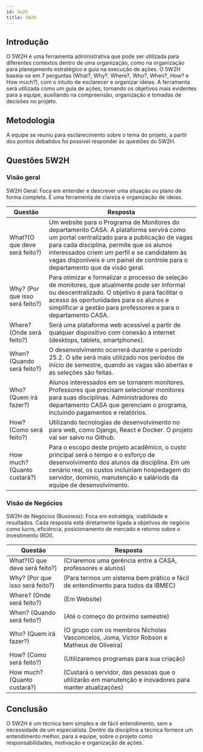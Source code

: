 ```yaml
---
id: 5w2h
title: 5W2H
---
```


## **Introdução**
   
O 5W2H é uma ferramenta administrativa  que pode ser utilizada para diferentes contextos dentro de uma organização, como na organização para planejamento estratégico e guia na execução de ações. O 5W2H baseia-se em 7 perguntas (What?, Why?, Where?, Who?, When?, How? e How much?), com o intuito de esclarecer e organizar ideias. A ferramenta será utilizada como um guia de ações, tornando os objetivos mais evidentes para a equipe, auxiliando na compreensão, organização e tomadas de decisões no projeto.

## Metodologia

A equipe se reuniu para esclarecimento sobre o tema do projeto, a partir dos pontos debatidos foi possível responder às questões do 5W2H.  

## Questões 5W2H

### Visão geral

5W2H Geral: Foca em entender e descrever uma situação ou plano de forma completa. É uma ferramenta de clareza e organização de ideias.

|Questão|Resposta|
|-------|--------|
|What?(O que deve será feito?)|Um website para o Programa de Monitores do departamento CASA. A plataforma servirá como um portal centralizado para a publicação de vagas para cada disciplina, permite que os alunos interessados criem um perfil e se candidatem às vagas disponíveis e um painel de controle para o departamento que da visão geral.|
|Why? (Por que isso será feito?)|Para otimizar e formalizar o processo de seleção de monitores, que atualmente pode ser informal ou descentralizado. O objetivo é para facilitar o acesso às oportunidades para os alunos e simplificar a gestão para professores e para o departamento CASA.|
|Where? (Onde será feito?)| Será uma plataforma web acessível a partir de qualquer dispositivo com conexão à internet (desktops, tablets, smartphones).|
|When? (Quando será feito?)|O desenvolvimento ocorrerá durante o periodo 25.2. O site será mais utilizado nos períodos de início de semestre, quando as vagas são abertas e as seleções são feitas.|
|Who? (Quem irá fazer?)|Alunos interessados em se tornarem monitores. Professores que precisam selecionar monitores para suas disciplinas. Administradores do departamento CASA que gerenciam o programa, incluindo pagamentos e relatórios.|
|How? (Como será feito?)|Utilizando tecnologias de desenvolvimento no para web, como Django, React e Docker. O projeto vai ser salvo no Github.|
|How much? (Quanto custará?)|Para o escopo deste projeto acadêmico, o custo principal será o tempo e o esforço de desenvolvimento dos alunos da disciplina. Em um cenário real, os custos incluiriam hospedagem do servidor, dominio, manutenção e saláriods da equipe de desenvolvimento.|


### Visão de Negócios

5W2H de Negócios (Business): Foca em estratégia, viabilidade e resultados. Cada resposta está diretamente ligada a objetivos de negócio como lucro, eficiência, posicionamento de mercado e retorno sobre o investimento (ROI).

|Questão|Resposta|
|-------|--------|
|What?(O que deve será feito?)| (Criaremos uma gerência entre a CASA, professores e alunos)|
|Why? (Por que isso será feito?)| (Para termos um sistema bem prático e fácil de entendimento para todos da IBMEC)|
|Where? (Onde será feito?)| (Em Website)|
|When? (Quando será feito?)| (Até o começo do próximo semestre)|
|Who? (Quem irá fazer?)| (O grupo com os membros Nicholas Vasconcelos, Joma, Victor Robson e Matheus de Oliveira)|
|How? (Como será feito?)| (Utilizaremos programas para sua criação)|
|How much? (Quanto custará?)| (Custará o servidor, das pessoas que o utilizarão em manutenção e inovadores para manter atualizações)|

## Conclusão

O 5W2H é um técnica bem simples e de fácil entendimento, sem a necessidade de um especialista. Dentro da disciplina a técnica fornece um entendimento melhor, para a equipe, sobre o projeto como responsabilidades, motivação e organização de ações.   


